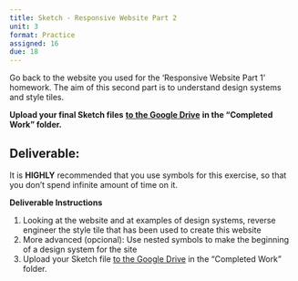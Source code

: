 ```yaml
---
title: Sketch - Responsive Website Part 2
unit: 3
format: Practice
assigned: 16
due: 18
---
```

Go back to the website you used for the ‘Responsive Website Part 1’ homework. The aim of this second part is to understand design systems and style tiles.

**Upload your final Sketch files** [**to the Google Drive**](https://drive.google.com/drive/u/2/folders/16MBPr05zArose7sWMLfeITa3ebPfAzJX) **in the “Completed Work” folder.**

## Deliverable:

It is **HIGHLY** recommended that you use symbols for this exercise, so that you don’t spend infinite amount of time on it.

**Deliverable Instructions**

1. Looking at the website and at examples of design systems, reverse engineer the style tile that has been used to create this website
2. More advanced (opcional): Use nested symbols to make the beginning of a design system for the site
3. Upload your Sketch file [to the Google Drive](https://drive.google.com/drive/u/2/folders/16MBPr05zArose7sWMLfeITa3ebPfAzJX) in the “Completed Work” folder.
